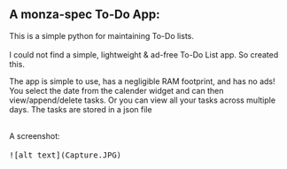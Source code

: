 ## A monza-spec To-Do App:
This is a simple python for maintaining To-Do lists.<br><br>
I could not find a simple, lightweight & ad-free To-Do List app. So created this.<br>
<p>The app is simple to use, has a negligible RAM footprint, and has no ads! You select the date from the calender widget and can then view/append/delete tasks. Or you can view 
all your tasks across multiple days. The tasks are stored in a json file</p>
<br>A screenshot:<br><br>
<kbd>![alt text](Capture.JPG)</kbd>
